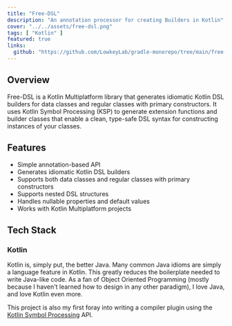 ```yaml
---
title: "Free-DSL"
description: "An annotation processor for creating Builders in Kotlin"
cover: "../../assets/free-dsl.png"
tags: [ "Kotlin" ]
featured: true
links:
  github: "https://github.com/LowkeyLab/gradle-monorepo/tree/main/free-dsl"
---
```


## Overview

Free-DSL is a Kotlin Multiplatform library that generates idiomatic Kotlin DSL
builders for data classes and regular classes with primary constructors. It uses
Kotlin Symbol Processing (KSP) to generate extension functions and builder
classes that enable a clean, type-safe DSL syntax for constructing instances of
your classes.

## Features

- Simple annotation-based API
- Generates idiomatic Kotlin DSL builders
- Supports both data classes and regular classes with primary constructors
- Supports nested DSL structures
- Handles nullable properties and default values
- Works with Kotlin Multiplatform projects

## Tech Stack

### Kotlin

Kotlin is, simply put, the better Java. Many common Java idioms are simply a
language feature in Kotlin. This greatly reduces the boilerplate needed to write
Java-like code. As a fan of Object Oriented Programming (mostly because I
haven't learned how to design in any other paradigm), I love Java, and love
Kotlin even more.

This project is also my first foray into writing a compiler plugin using
the [Kotlin Symbol Processing](https://kotlinlang.org/docs/ksp-overview.html)
API.
